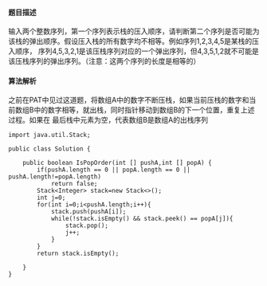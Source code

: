 #### 题目描述
输入两个整数序列，第一个序列表示栈的压入顺序，请判断第二个序列是否可能为该栈的弹出顺序。假设压入栈的所有数字均不相等。例如序列1,2,3,4,5是某栈的压入顺序，
序列4,5,3,2,1是该压栈序列对应的一个弹出序列，但4,3,5,1,2就不可能是该压栈序列的弹出序列。（注意：这两个序列的长度是相等的）
#### 算法解析
之前在PAT中见过这道题，将数组A中的数字不断压栈，如果当前压栈的数字和当前数组B中的数字相等，就出栈，同时指针移动到数组B的下一个位置，重复上述过程。如果在
最后栈中元素为空，代表数组B是数组A的出栈序列
```
import java.util.Stack;

public class Solution {
   
    public boolean IsPopOrder(int [] pushA,int [] popA) {
        if(pushA.length == 0 || popA.length == 0 || pushA.length!=popA.length)
            return false;
        Stack<Integer> stack=new Stack<>();
        int j=0;
        for(int i=0;i<pushA.length;i++){
            stack.push(pushA[i]);
            while(!stack.isEmpty() && stack.peek() == popA[j]){
                stack.pop();
                j++;
            }
        }
        return stack.isEmpty();

    }
}
```
